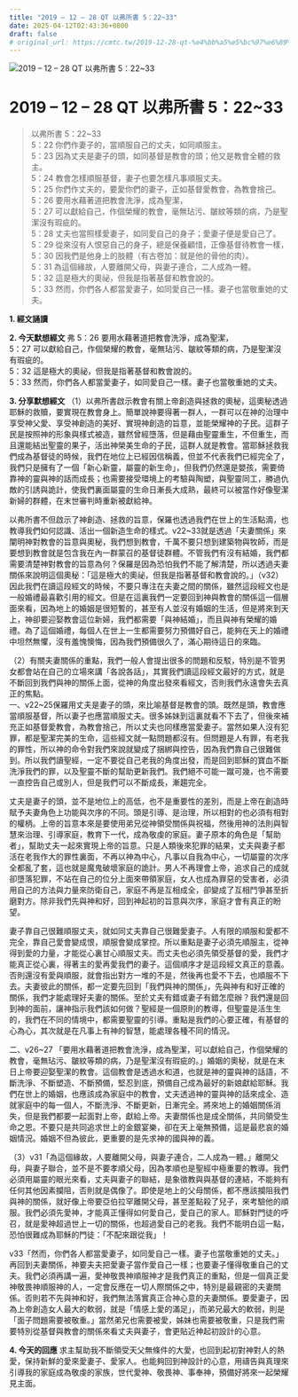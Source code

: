 ```yaml
---
title: "2019 – 12 – 28 QT 以弗所書 5：22~33"
date: 2025-04-12T02:43:36+0800
draft: false
# original_url: https://cmtc.tw/2019-12-28-qt-%e4%bb%a5%e5%bc%97%e6%89%80%e6%9b%b8-5%ef%bc%9a2233
---
```


![2019 – 12 – 28 QT 以弗所書 5：22\~33](/images/qt.jpg   "2019 – 12 – 28 QT 以弗所書 5：22\~33")

# 2019 – 12 – 28 QT 以弗所書 5：22\~33

> 以弗所書 5：22\~33  
> 5：22 你們作妻子的，當順服自己的丈夫，如同順服主。  
> 5：23 因為丈夫是妻子的頭，如同基督是教會的頭；他又是教會全體的救主。  
> 5：24 教會怎樣順服基督，妻子也要怎樣凡事順服丈夫。  
> 5：25 你們作丈夫的，要愛你們的妻子，正如基督愛教會，為教會捨己。  
> 5：26 要用水藉著道把教會洗淨，成為聖潔，  
> 5：27 可以獻給自己，作個榮耀的教會，毫無玷污、皺紋等類的病，乃是聖潔沒有瑕疵的。  
> 5：28 丈夫也當照樣愛妻子，如同愛自己的身子；愛妻子便是愛自己了。  
> 5：29 從來沒有人恨惡自己的身子，總是保養顧惜，正像基督待教會一樣，  
> 5：30 因我們是他身上的肢體（有古卷加：就是他的骨他的肉）。  
> 5：31 為這個緣故，人要離開父母，與妻子連合，二人成為一體。  
> 5：32 這是極大的奧祕，但我是指著基督和教會說的。  
> 5：33 然而，你們各人都當愛妻子，如同愛自己一樣。妻子也當敬重她的丈夫。

**1. 經文誦讀**

**2.  今天默想經文**
弗 5：26 要用水藉著道把教會洗淨，成為聖潔，  
5：27 可以獻給自己，作個榮耀的教會，毫無玷污、皺紋等類的病，乃是聖潔沒有瑕疵的。  
5：32 這是極大的奧祕，但我是指著基督和教會說的。  
5：33 然而，你們各人都當愛妻子，如同愛自己一樣。妻子也當敬重她的丈夫。

**3. 分享默想經文**
（1）以弗所書啟示教會有關上帝創造與拯救的奧秘，這奧秘透過耶穌的救贖，要實現在教會身上。簡單說神要得著一群人，一群可以在神的治理中享受神父愛、享受神創造的美好、實現神創造的旨意，並能榮耀神的子民。這群子民是按照神的形象與樣式被造，雖然曾經墮落，但是藉由聖靈重生，不但重生，而且還能結出聖靈的果子，活出神榮美生命的子民，這群人就是教會。當耶穌拯救我們成為基督徒的時候，我們在地位上已經因信稱義，但並不代表我們已經完全了，我們只是擁有了一個「新心新靈，屬靈的新生命」，但我們仍然還是嬰孩，需要倚靠神的靈與神的話而成長；也需要接受環境上的考驗與陶塑，與聖靈同工，勝過仇敵的引誘與詭計，使我們裏面屬靈的生命日漸長大成熟，最終可以被當作好像聖潔新婦的群體，在末世審判時重新被獻給神。

以弗所書不但啟示了神創造、拯救的旨意，保羅也透過我們在世上的生活點滴，也教導我們如何認識、活出一個新造生命的樣式。v22\~33就是透過「夫妻關係」來闡明神對教會的旨意與奧秘，我們想到教會，千萬不要只想到建築物與牧師，而是要想到教會就是包含我在內一群蒙召的基督徒群體。不管我們有沒有結婚，我們都需要清楚神對教會的旨意為何？保羅是因為恐怕我們不能了解清楚，所以透過夫妻關係來說明這個奧秘：「這是極大的奧祕，但我是指著基督和教會說的。」（v32）因此我們在讀這段經文的時候，不要只專注在夫妻之間的關係，雖然這段經文也是一般婚禮最喜歡引用的經文。但是在這裏我們一定要回到神與教會的關係這一個層面來看，因為地上的婚姻是很短暫的，甚至有人並沒有婚姻的生活，但是將來到天上，神卻要迎娶教會這位新婦，我們都需要「與神結婚」，而且與神有榮耀的婚禮。為了這個婚禮，每個人在世上一生都需要努力預備好自己，能夠在天上的婚禮中坦然無懼，沒有羞愧懊悔，因為我們預備很久了，滿心期待這日的來臨。

（2）有關夫妻關係的重點，我們一般人會提出很多的問題和反駁，特別是不管男女都會站在自己的立場來講「各說各話」，其實我們讀這段經文最好的方式，就是不斷回到我們與神的關係上面，從神的角度出發來看經文，否則我們永遠會失去真正的焦點。  
一、v22\~25保羅用丈夫是妻子的頭，來比喻基督是教會的頭。既然是頭，教會應當順服基督，所以妻子也應當順服丈夫。很多姊妹到這裏就看不下去了，但後來補充正如基督愛教會，為教會捨己，所以丈夫也同樣應當愛妻子。當然如果人沒有犯罪，都是聖潔完美的生命，這些經文就一點問題都沒有。但問題是人有罪，有老我的罪性，所以神的命令對我們來說就變成了捆綁與控告，因為我們靠自己很難做到。所以我們讀聖經，一定不要從自己老我的角度出發，而是回到耶穌的寶血不斷洗淨我們的罪，以及聖靈不斷的幫助更新我們。我們絕不可能一蹴可幾，也不需要一直控告自己或別人，但是我們可以不斷成長，漸趨完全。

丈夫是妻子的頭，並不是地位上的高低，也不是重要性的差別，而是上帝在創造時賦予夫妻角色上功能與次序的不同。頭是引導、是治理，所以相對的也必須有相對的權柄。上帝的旨意本來是要使用弟兄從神領受關係與祝福，然後用神的法則與智慧來治理、引導家庭，教育下一代，成為敬虔的家庭。妻子原本的角色是「幫助者」，幫助丈夫一起來實現上帝的旨意。只是人類後來犯罪的結果，丈夫與妻子都活在老我作大的罪性裏面，不再以神為中心，凡事以自我為中心，一切屬靈的次序全都亂了套，這也就是魔鬼破壞家庭的詭計。男人不再理會上帝，追求自己的成就卻墮落犯罪，不站在自己的位分上面來帶領家庭，女人也成為罪惡的受害者，必須用自己的方法與力量來防衛自己，家庭不再是互相成全，卻變成了互相鬥爭甚至折磨對方。除非我們先與神和好，回到神起初的旨意與次序，家庭才會有真正的盼望。

妻子靠自己很難順服丈夫，就如同丈夫靠自己很難愛妻子。人有限的順服和愛都不完全，靠自己愛會變成恨，順服會變成掌控。所以重點是妻子必須先順服主，從神得到愛的力量，才能從心裏甘心順服丈夫。而丈夫也必須先領受基督的愛，我們才能真正從心裏，得著主的愛再愛我們的妻子。這個順序才是這段經文真正的意義。否則還沒有愛與順服，就會指出對方一堆的不是，然後再也愛不下去，也順服不下去。夫妻彼此的關係，都一定要先回到「我們與神的關係」，先與神有和好正確的關係，我們才能處理好夫妻的關係。至於丈夫有錯或妻子有錯怎麼辦？我們還是回到神的面前，讓神指示我們該如何做？聖經是一個原則的教導，但聖靈是活生生的，我們在不同的情境中，都需要聖靈的引導。重點是我們的心要正確，有基督的心為心，其次就是在凡事上有神的智慧，能處理各種不同的情況。

二、v26\~27 「要用水藉著道把教會洗淨，成為聖潔，可以獻給自己，作個榮耀的教會，毫無玷污、皺紋等類的病，乃是聖潔沒有瑕疵的。」婚姻的奧秘，就是在末日上帝要迎娶聖潔的教會。這個教會是透過水和道，也就是神的靈與神的話語，不斷洗淨、不斷塑造、不斷預備，堅忍到底，預備自己成為最好的新娘獻給耶穌。我們在世上的婚姻，也應該成為家庭中的教會，丈夫透過神的靈與神的話來成全、造就家庭中的每一個人，不斷洗淨、不斷更新，日漸完全。將來地上的婚姻關係消失，但是我們都要一起面對上帝，獻給上帝。夫妻關係也是成全關係，共同領受生命之恩。不要只是共同追求世上的金銀宴樂，卻在天上毫無預備，這是最悲哀的婚姻情況。婚姻不但為彼此，更重要的是先求神的國與神的義。

（3）v31「為這個緣故，人要離開父母，與妻子連合，二人成為一體。」離開父母，與妻子聯合，並不是不要孝順父母，因為孝順也是聖經中極重要的教導。我們必須用屬靈的眼光來看，丈夫與妻子的聯結，是象徵教與與基督的連結，不能夠有任何其他因素攔阻，否則就是偶像了。即使是地上的父母關係，都不應該攔阻我們與神的關係，就好像上帝要亞伯拉罕離開父母，甚至差點殺了兒子，來考驗他的順服。我們必須先愛神，才能真正懂得如何愛自己，愛自己的家人。耶穌對門徒的呼召，就是愛神超過世上一切的關係，也超過愛自己的老我。我們不能明白這一點，恐怕很難成為耶穌的門徒：「不配來跟從我」！

v33「然而，你們各人都當愛妻子，如同愛自己一樣。妻子也當敬重她的丈夫。」再回到夫妻關係，神要夫夫把愛妻子當作愛自己一樣；也要妻子懂得敬重自己的丈夫。我們必須再講一遍，愛神敬畏神順服神才是我們真正的重點，但是一個真正愛神敬畏神順服神的人，一定會反應在一切人際關係之中，特別是最親密的夫妻關係。否則若不先與神和好，我們無法落實真正合神心意的夫妻關係。要愛妻子，因為上帝創造女人最大的軟弱，就是「情感上愛的滿足」，而弟兄最大的軟弱，則是「面子問題需要被敬重。」當然弟兄也需要被愛，姊妹也需要被敬重，只是我們需要特別從基督與教會的關係來看丈夫與妻子，會更貼近神起初設計的心意。

**4. 今天的回應**
求主幫助我不斷領受天父無條件的大愛，也回到起初對神對人的熱愛，保持新鮮的愛來愛妻子、愛家人。也能夠回到神設計的心意，用禱告與真理來引導我的家庭成為敬虔的家族，世代愛神、敬畏神、事奉神，預備好將來一起榮耀見主面。
